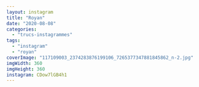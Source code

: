 ```yaml
---
layout: instagram
title: "Royan"
date: "2020-08-08"
categories: 
  - "trucs-instagrammes"
tags:
  - "instagram"
  - "royan"
coverImage: "117109003_2374283876199106_7265377347881845862_n-2.jpg"
imgWidth: 360
imgHeight: 360
instagram: CDow7lGB4h1
---
```

